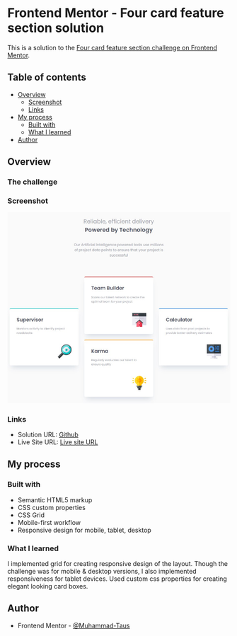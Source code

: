 # Frontend Mentor - Four card feature section solution

This is a solution to the [Four card feature section challenge on Frontend Mentor](https://www.frontendmentor.io/challenges/four-card-feature-section-weK1eFYK).

## Table of contents

- [Overview](#overview)
  - [Screenshot](#screenshot)
  - [Links](#links)
- [My process](#my-process)
  - [Built with](#built-with)
  - [What I learned](#what-i-learned)
- [Author](#author)


## Overview

### The challenge

### Screenshot

![](./images/completed/desktop-four-feature-cards.jpg)

### Links

- Solution URL: [Github](https://github.com/Muhammad-Taus/Front-End-Mentor-Four-Card-Feature-Selection)
- Live Site URL: [Live site URL](https://mt-fem-four-card-feature-selection.netlify.app/)

## My process

### Built with

- Semantic HTML5 markup
- CSS custom properties
- CSS Grid
- Mobile-first workflow
- Responsive design for mobile, tablet, desktop

### What I learned

I implemented grid for creating responsive design of the layout. Though the challenge was for mobile & desktop versions, I also implemented responsiveness for tablet devices. Used custom css properties for creating elegant looking card boxes.

## Author

- Frontend Mentor - [@Muhammad-Taus](https://www.frontendmentor.io/profile/Muhammad-Taus)

